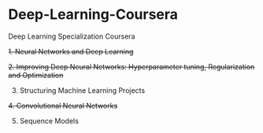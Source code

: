 # Deep-Learning-Coursera
Deep Learning Specialization Coursera

 ~~1. Neural Networks and Deep Learning~~

 ~~2. Improving Deep Neural Networks: Hyperparameter tuning, Regularization and Optimization~~

3. Structuring Machine Learning Projects

 ~~4. Convolutional Neural Networks~~

5. Sequence Models

